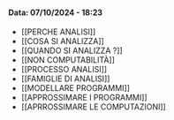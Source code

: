 #### Data: 07/10/2024 - 18:23

 - [[PERCHE ANALISI]]
 - [[COSA SI ANALIZZA]]
 - [[QUANDO SI ANALIZZA ?]]
 - [[NON COMPUTABILITÀ]]
 - [[PROCESSO ANALISI]]
 - [[FAMIGLIE DI ANALISI]]
 - [[MODELLARE PROGRAMMI]]
 - [[APPROSSIMARE I PROGRAMMI]]
 - [[APRROSSIMARE LE COMPUTAZIONI]]